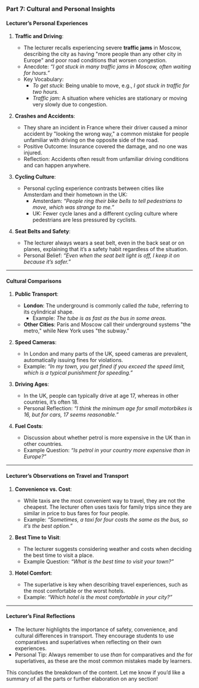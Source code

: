 ### Part 7: **Cultural and Personal Insights**

#### Lecturer’s Personal Experiences

1. **Traffic and Driving**:
    
    - The lecturer recalls experiencing severe **traffic jams** in Moscow, describing the city as having "more people than any other city in Europe" and poor road conditions that worsen congestion.
    - Anecdote: _“I got stuck in many traffic jams in Moscow, often waiting for hours.”_
    - Key Vocabulary:
        - _To get stuck_: Being unable to move, e.g., _I got stuck in traffic for two hours._
        - _Traffic jam_: A situation where vehicles are stationary or moving very slowly due to congestion.
2. **Crashes and Accidents**:
    
    - They share an incident in France where their driver caused a minor accident by "looking the wrong way," a common mistake for people unfamiliar with driving on the opposite side of the road.
    - Positive Outcome: Insurance covered the damage, and no one was injured.
    - Reflection: Accidents often result from unfamiliar driving conditions and can happen anywhere.
3. **Cycling Culture**:
    
    - Personal cycling experience contrasts between cities like Amsterdam and their hometown in the UK:
        - Amsterdam: _“People ring their bike bells to tell pedestrians to move, which was strange to me.”_
        - UK: Fewer cycle lanes and a different cycling culture where pedestrians are less pressured by cyclists.
4. **Seat Belts and Safety**:
    
    - The lecturer always wears a seat belt, even in the back seat or on planes, explaining that it’s a safety habit regardless of the situation.
    - Personal Belief: _“Even when the seat belt light is off, I keep it on because it’s safer.”_

---

#### Cultural Comparisons

1. **Public Transport**:
    
    - **London**: The underground is commonly called _the tube_, referring to its cylindrical shape.
        - Example: _The tube is as fast as the bus in some areas._
    - **Other Cities**: Paris and Moscow call their underground systems "the metro," while New York uses "the subway."
2. **Speed Cameras**:
    
    - In London and many parts of the UK, speed cameras are prevalent, automatically issuing fines for violations.
    - Example: _“In my town, you get fined if you exceed the speed limit, which is a typical punishment for speeding.”_
3. **Driving Ages**:
    
    - In the UK, people can typically drive at age 17, whereas in other countries, it’s often 18.
    - Personal Reflection: _“I think the minimum age for small motorbikes is 16, but for cars, 17 seems reasonable.”_
4. **Fuel Costs**:
    
    - Discussion about whether petrol is more expensive in the UK than in other countries.
    - Example Question: _“Is petrol in your country more expensive than in Europe?”_

---

#### Lecturer’s Observations on Travel and Transport

1. **Convenience vs. Cost**:
    
    - While taxis are the most convenient way to travel, they are not the cheapest. The lecturer often uses taxis for family trips since they are similar in price to bus fares for four people.
    - Example: _“Sometimes, a taxi for four costs the same as the bus, so it’s the best option.”_
2. **Best Time to Visit**:
    
    - The lecturer suggests considering weather and costs when deciding the best time to visit a place.
    - Example Question: _“What is the best time to visit your town?”_
3. **Hotel Comfort**:
    
    - The superlative is key when describing travel experiences, such as the most comfortable or the worst hotels.
    - Example: _“Which hotel is the most comfortable in your city?”_

---

#### Lecturer’s Final Reflections

- The lecturer highlights the importance of safety, convenience, and cultural differences in transport. They encourage students to use comparatives and superlatives when reflecting on their own experiences.
- Personal Tip: Always remember to use _than_ for comparatives and _the_ for superlatives, as these are the most common mistakes made by learners.

This concludes the breakdown of the content. Let me know if you’d like a summary of all the parts or further elaboration on any section!